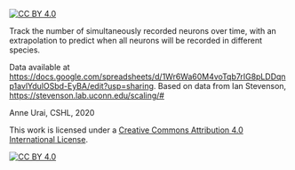
[![CC BY 4.0][cc-by-shield]][cc-by]


Track the number of simultaneously recorded neurons over time, with an extrapolation to predict when all neurons will be recorded in different species. 

Data available at https://docs.google.com/spreadsheets/d/1Wr6Wa60M4voTqb7rIG8pLDDqnp1avlYdulOSbd-EyBA/edit?usp=sharing. Based on data from Ian Stevenson, https://stevenson.lab.uconn.edu/scaling/#

Anne Urai, CSHL, 2020



This work is licensed under a
[Creative Commons Attribution 4.0 International License][cc-by].

[![CC BY 4.0][cc-by-image]][cc-by]

[cc-by]: http://creativecommons.org/licenses/by/4.0/
[cc-by-image]: https://i.creativecommons.org/l/by/4.0/88x31.png
[cc-by-shield]: https://img.shields.io/badge/License-CC%20BY%204.0-lightgrey.svg